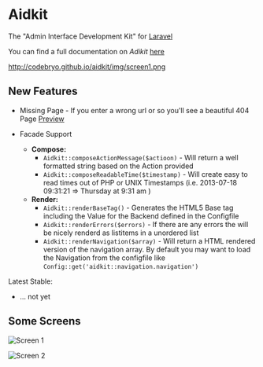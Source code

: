 Aidkit
======

The "Admin Interface Development Kit" for [Laravel](http://www.laravel.com)

You can find a full documentation on *Adikit* [here](http://codebryo.github.io/aidkit/index.html)

http://codebryo.github.io/aidkit/img/screen1.png

## New Features

- Missing Page - If you enter a wrong url or so you'll see a beautiful 404 Page [Preview](http://dribbble.com/shots/1180575-Aidkit-404-Page?list=following)

- Facade Support
	- **Compose:**
		- `Aidkit::composeActionMessage($actioon)` - Will return a well formatted string based on the Action provided
		- `Aidkit::composeReadableTime($timestamp)` - Will create easy to read times out of PHP or UNIX Timestamps (i.e. 2013-07-18 09:31:21 => Thursday at 9:31 am ) 
	- **Render:**
		- `Aidkit::renderBaseTag()` - Generates the HTML5 Base tag including the Value for the Backend defined in the Configfile
		- `Aidkit::renderErrors($errors)` - If there are any errors the will be nicely renderd as listitems in a unordered list
		- `Aidkit::renderNavigation($array)` - Will return a HTML rendered version of the navigation array. By default you may want to load the Navigation from the configfile like `Config::get('aidkit::navigation.navigation')`


Latest Stable:
- ... not yet

## Some Screens

![Screen 1](http://codebryo.github.io/aidkit/img/screen1.png)

![Screen 2](http://codebryo.github.io/aidkit/img/screen2.png)
